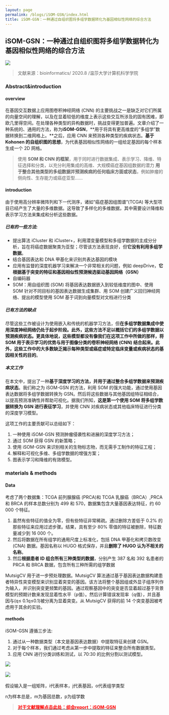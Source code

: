 ```yaml
---
layout: page
permalink: /blogs/iSOM-GSN/index.html
title: iSOM-GSN：一种通过自组织图将多组学数据转化为基因相似性网络的综合方法
---
```



## **iSOM-GSN：一种通过自组织图将多组学数据转化为基因相似性网络的综合方法**

<div align=left>
<img src="https://Lilian-tju.github.io/blogs/img/isom1.jpg">
</div>

> 文献来源：bioinformatics/ 2020.8 /温莎大学计算机科学学院

### Abstract&introduction

#### overview

在基因交互数据上应用图卷积神经网络 (CNN) 的主要挑战之一是缺乏对它们所属的向量空间的理解，以及在显着较低的维度上表示这些交互所涉及的固有困难，即欧几里得空间。在处理各种类型的异构数据时，挑战变得更加普遍。文章介绍了一种系统的、通用的方法，称为**iSOM-GSN**，**用于将具有更高维度的“多组学”数据转换到二维网格上。**之后，应用 CNN 来预测各种类型的疾病状态。**基于 Kohonen 的自组织图的思想**，为代表基因相似性网络的一组给定基因的每个样本生成一个 2D 网格。

> 使用 **SOM 和 CNN 的框架**，用于同时进行数据集成、表示学习、降维、特征选择和分类，以充分利用集成的高维、大规模癌症基因组数据的潜力
> **用于整合其他类型的多组数据并预测疾病的任何临床方面或状态**，例如肿瘤的侧向性、生存能力或癌症亚型……

#### introduction

由于使用高分辨率微阵列和下一代测序，诸如“癌症基因组图谱”(TCGA) 等大型项目已经产生了大量的多维数据。这导致了多样化的多维数据，其中需要设计降维和表示学习方法来集成和分析这些数据。

##### 已有的一些方法:

- 提出算法 iCluster 和 iCluster+，利用潜变量模型和多组学数据的主成分分析，旨在将癌症数据聚类为亚型；尽管该方法表现良好，但**它没有利用多组学数据**。
- 结合基因表达和 DNA 甲基化来识别共表达基因的模块
- 应用有监督的深度机器学习来解决一个非常相关的问题，例如 deepDrive，**它根据基于突变的特征和基因相似性预测候选驱动基因网络（GSN）**
- 自编码器
- SOM：用自组织图 (SOM) 将基因表达数据嵌入到较低维度的图中、使用 SOM 针对不同目标的基因表达数据生成集群、用 SOM 创建广义回归神经网络、提出的模型使用 SOM 基于词到向量模型对文档进行分类

##### 已有方法的缺点

尽管这些工作被设计为使用嵌入和传统的机器学习方法，但**在多组学数据集成中使用深度神经网络仍处于起步阶段。**此外，**这些方法不足以概括它们的多组学数据以预测疾病状态**。更具体地说，这些模型都没有像我们在这项工作中所做的那样，将 SOM 用于表示学习的优势与用于图像分类的卷积神经网络 (CNN) 结合起来。此外，这些工作中的大多数**缺乏揭示每种类型或癌症或特定临床变量或疾病状态的基因相关性的目的**。

##### **本文工作**

在本文中，提出了一种**基于深度学习的方法，并用于通过整合多组学数据来预测疾病状态**。我们称之为 iSOM-GSN 的方法，利用 SOM 的强大功能，通过使用基因表达数据将多组学数据转换为 GSN。然后将这些数据与其他基因组特征相结合，以提高预测准确性并帮助可视化。据我们所知，**这是第一个使用 SOM 将多组学数据转换为 GSN 进行表征学习**，并使用 CNN 对疾病状态或其他临床特征进行分类的深度学习模型。

这项工作的主要贡献可以总结如下：

1. 一种使用 iSOM-GSN 预测肿瘤侵袭性和进展的深度学习方法；
2. 通过 SOM 获得 GSN 的新策略；
3. 使用 iSOM-GSN 来识别相关的生物标志物，而无需手工制作的特征工程；
4. 解释和可视化多维、多组学数据的增强方案；
5. 图表示学习和降维的有效模型。

### materials & methods

#### Data

考虑了两个数据集：TCGA 前列腺腺癌 (PRCA)和 TCGA 乳腺癌（BRCA）,PRCA 和 BRCA 的样本总数分别为 499 和 570，数据集包含大量基因表达特征，约 60 000 个特征。

1. 虽然有些特征的值全为零，但有些特征非常稀疏。通过删除方差低于 0.2% 的那些特征来应用过滤步骤。结果，具有至少 80% 零值的特征被删除，特征数量减少到 16 000 个。
2. 然后将数据在所有组学的通用尺度上标准化，包括 DNA 甲基化和拷贝数改变 (CNA) 数据。基因名称以 HUGO 格式保存，并且**删除了 HUGO 认为不相关的名称**。
3. 然后**根据患者 ID 组合所有三种类型的数据**，分别产生 387 名和 392 名患者的 PRCA 和 BRCA 数据，包含所有三种所需的组学数据

MutsigCV 用于进一步预处理数据。MutsigCV 算法通过基于基因表达数据构建患者特异性突变模型来识别显着突变的基因。该方法将整个基因组或外显子组序列作为输入，并识别突变更频繁的基因。通过观察基因中的突变是否显着超过基于背景模型的预期计数来发现显着性水平（p值）。然后计算错误发现率（q值），并且基因与(q≤ 0.1q≤0.1)被分离为显着突变。从 MutsigCV 获得的前 14 个突变基因被考虑用于其余的实验。

#### **methods**

iSOM-GSN 遵循三步法:

1. 通过从一种数据类型（本文是基因表达数据）中提取特征来创建 GSN。
2. 对于每个样本，我们通过考虑从第一步中提取的特征来整合所有数据类型。
3. 应用 CNN 进行分类训练和测试，以 70:30 的比例分割以测试模型。

<div align=left>
<img src="https://Lilian-tju.github.io/blogs/img/isom2.jpg">
</div>
<br>

<div align=left>
<img src="https://Lilian-tju.github.io/blogs/img/isom3.jpg">
</div>

<br>
假设输入是一组矩阵，i代表样本，j代表基因，o代表组学类型

n为样本总是，m为基因总数，p为组学数

> [**<font color='red'>对于文献理解点击此处：组会report：iSOM-GSN</font>**](https://Lilian-tju.github.io/blogs/reports/20220602-iSOM-GSN.pdf)